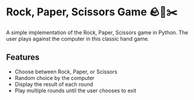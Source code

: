 # Rock, Paper, Scissors Game 🪨📄✂️

A simple implementation of the Rock, Paper, Scissors game in Python. The user plays against the computer in this classic hand game.

## Features
- Choose between Rock, Paper, or Scissors
- Random choice by the computer
- Display the result of each round
- Play multiple rounds until the user chooses to exit



